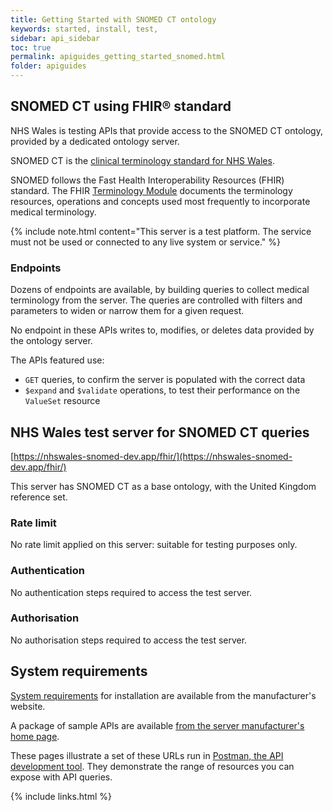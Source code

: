 ```yaml
---
title: Getting Started with SNOMED CT ontology
keywords: started, install, test, 
sidebar: api_sidebar
toc: true
permalink: apiguides_getting_started_snomed.html
folder: apiguides
---
```


## SNOMED CT using FHIR® standard

NHS Wales is testing APIs that provide access to the  SNOMED CT ontology, provided by a dedicated ontology server.

SNOMED CT is the [clinical terminology standard for NHS Wales](http://gov.wales/docs/dhss/publications/151118whc053en.pdf).

SNOMED follows the Fast Health Interoperability Resources (FHIR) standard.  The FHIR [Terminology Module](https://hl7.org/fhir/STU3/terminology-module.html) documents the terminology resources, operations and concepts used most frequently to incorporate medical terminology.

{% include note.html content="This server is a test platform. The service must not be used or connected to any live system or service." %}

### Endpoints

Dozens of endpoints are available, by building queries to collect medical terminology from the server. The queries are controlled with filters and parameters to widen or narrow them for a given request.

No endpoint in these APIs writes to, modifies, or deletes data provided by the ontology server.

The APIs featured use: 

* `GET` queries, to confirm the server is populated with the correct data
* `$expand` and `$validate` operations, to test their performance on the `ValueSet` resource 


## NHS Wales test server for SNOMED CT queries

[https://nhswales-snomed-dev.app/fhir/](https://nhswales-snomed-dev.app/fhir/)

This server has SNOMED CT as a base ontology, with the United Kingdom reference set.

### Rate limit

No rate limit applied on this server: suitable for testing purposes only.

### Authentication  

No authentication steps required to access the test server.

### Authorisation

No authorisation steps required to access the test server.

## System requirements

[System requirements](https://ontoserver.csiro.au/docs/5.3/index.html) for installation are available from the manufacturer's website.

A package of sample APIs are available [from the server manufacturer's home page](https://ontoserver.csiro.au/). 

These pages illustrate a set of these URLs run in [Postman, the API development tool](https://www.getpostman.com/). They demonstrate the range of resources you can expose with API queries.


{% include links.html %}